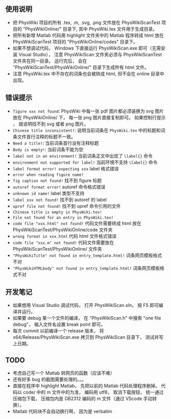 ## 使用说明
* 把 PhysWiki 项目的所有 .tex, .m, .svg, .png 文件放在 PhysWikiScanTest 项目的 "PhysWikiOnline/" 目录下, 其中 PhysWiki.tex 文件用于生成目录。
* 把所有新增 Matlab 代码用 highlight 文件夹中的 Matlab 程序转成 html 放在 PhysWikiScanTest 项目的 "PhysWikiOnline/codes" 目录下。
* 如果不想调试代码， Windows 下直接运行 PhysWikiScan.exe 即可（无需安装 Visual Studio）， 注意 PhysWikiScan 文件夹必须与 PhysWikiScanTest 文件夹在同一目录。 运行完后， 会在 "PhysWikiScanTest/PhysWikiOnline/" 目录下生成所有 html 文件。
* 注意 PhysWiki.tex 中不存在的词条也会被转成 html, 但不会在 online 目录中出现。

## 错误提示
* `figure xxx not found`: PhysWiki 中每一张 pdf 图片都必须装换为 svg 图片放在 PhysWikiOnline/ 下， 每一张 png 图片直接复制即可。 如果控制行提示 ， 就说明找不到 svg 或者 png 图片。
* `Chinese title inconsistent!`: 说明当前词条在 `PhysWiki.tex` 中的标题和词条文件首行注释的标题不一致。
* `Need a title!`: 当前词条首行没有注释标题
* `Body is empty!`: 当前词条不能为空
* `label not in an environment!` 当前词条正文中出现了 `\label{}` 命令
* `environment not supported for label!` 当前环境不支持 `\label{}` 命令
* `label format error! expecting xxx` label 格式错误
* `error when reading figure name!`
* `fig caption not found!` 找不到 figure 标题
* `autoref format error!` autoref 命令格式错误
* `unknown id name!` label 类型不支持
* `label xxx not found!` 找不到 autoref 的 label
* `upref file not found!` 找不到 upref 命令引用的文件
* `Chinese title is empty in PhysWiki.tex!`
* `File not found for an entry in PhysWiki.tex!`
* `code file "xxx.html" not found!` 代码文件需要转成 html 放在 PhysWikiScanTest/PhysWikiOnline/code 文件夹
* `wrong format in xxx.html` 代码 html 文件格式错误
* `code file "xxx.m" not found!` 代码文件需要放在 PhysWikiScanTest/PhysWikiOnline/ 文件夹
* `"PhysWikiTitle" not found in entry_template.html!` 词条网页模板格式不对
* `"PhysWikiHTMLbody" not found in entry_template.html!` 词条网页模板格式不对

## 开发笔记
* 如果想用 Visual Studio 调试代码， 打开 PhysWikiScan.sln， 按 F5 即可编译并运行。
* 如果要 debug 某一个文件的编译， 在 "PhysWikiScan.h" 中搜索 "one file debug"， 输入文件名设置 break point 即可。
* 每次 commit 以前编译一个 release 版本， 将 x64/Release/PhysWikiScan.exe 拷贝到 PhysWikiScan 目录下， 测试并写上日期。

## TODO
* 考虑自己写一个 Matlab 转网页的函数（应该不难）
* 还有好多 bug 的截图需要处理的。。。
* 直接在程序中 highlight Matlab， 先把以前的 Matlab 代码处理程序删掉。 代码以 code/ 中的 m 文件中的为准， 编码用 utf8， 取消下载按钮， 统一通过压缩包下载， 压缩包内是 GB2312 编码的 m 文件（通过 VScode 手动转换）。
* Matlab 代码块不会自动换行啊， 因为是 verbatim
